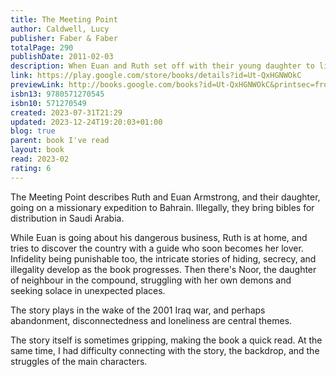 ```yaml
---
title: The Meeting Point
author: Caldwell, Lucy
publisher: Faber & Faber
totalPage: 290
publishDate: 2011-02-03
description: When Euan and Ruth set off with their young daughter to live in Bahrain, it is meant to be an experience and adventure they will cherish. But on the night they arrive, Ruth discovers the truth behind the missionary work Euan has planned and feels her world start to crumble. Far from home, and with events spiralling towards war in nearby Iraq, she starts to question her faith - in Euan, in their marriage and in all she has held dear. With Euan so often away, she is confined to their guarded compound with her neighbours and, in particular, Noor, a troubled teenager recently returned to Bahrain to live with her father. Confronted by temptations and doubt, each must make choices that could change all of their lives for ever. Compelling, passionate and deeply resonant, The Meeting Point is a novel about idealism and innocence, about the unexpected turns life can take and the dangers and chances that await us.
link: https://play.google.com/store/books/details?id=Ut-QxHGNWOkC
previewLink: http://books.google.com/books?id=Ut-QxHGNWOkC&printsec=frontcover&dq=Lucy+Caldwell,+The+Meeting+Point&hl=&as_pt=BOOKS&cd=1&source=gbs_api
isbn13: 9780571270545
isbn10: 571270549
created: 2023-07-31T21:29
updated: 2023-12-24T19:20:03+01:00
blog: true
parent: book I've read
layout: book
read: 2023-02
rating: 6
---
```

  
The Meeting Point describes Ruth and Euan Armstrong, and their daughter, going on a missionary expedition to Bahrain. Illegally, they bring bibles for distribution in Saudi Arabia.  
  
While Euan is going about his dangerous business, Ruth is at home, and tries to discover the country with a guide who soon becomes her lover. Infidelity being punishable too, the intricate stories of hiding, secrecy, and illegality develop as the book progresses.  Then there's Noor, the daughter of neighbour in the compound, struggling with her own demons and seeking solace in unexpected places.  
  
The story plays in the wake of the 2001 Iraq war, and perhaps abandonment, disconnectedness and loneliness are central themes.    
  
The story itself is sometimes gripping, making the book a quick read.  At the same time, I had difficulty connecting with the story, the backdrop, and the struggles of the main characters. 